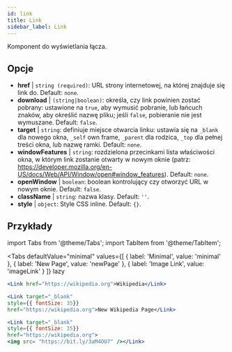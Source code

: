 ```yaml
---
id: link
title: Link
sidebar_label: Link
---
```


Komponent do wyświetlania łącza.

## Opcje

* __href__ | `string (required)`: URL strony internetowej, na której znajduje się link do. Default: `none`.
* __download__ | `(string|boolean)`: określa, czy link powinien zostać pobrany: ustawione na `true`, aby wymusić pobranie, lub łańcuch znaków, aby określić nazwę pliku; jeśli `false`, pobieranie nie jest wymuszane. Default: `false`.
* __target__ | `string`: definiuje miejsce otwarcia linku: ustawia się na `_blank` dla nowego okna, `_self` own frame, `_parent` dla rodzica, `_top` dla pełnej treści okna, lub nazwę ramki. Default: `none`.
* __windowFeatures__ | `string`: rozdzielona przecinkami lista właściwości okna, w którym link zostanie otwarty w nowym oknie (patrz: https://developer.mozilla.org/en-US/docs/Web/API/Window/open#window_features). Default: `none`.
* __openWindow__ | `boolean`: boolean kontrolujący czy otworzyć URL w nowym oknie. Default: `false`.
* __className__ | `string`: nazwa klasy. Default: `''`.
* __style__ | `object`: Style CSS inline. Default: `{}`.


## Przykłady

import Tabs from '@theme/Tabs';
import TabItem from '@theme/TabItem';

<Tabs
    defaultValue="minimal"
    values={[
        { label: 'Minimal', value: 'minimal' },
        { label: 'New Page', value: 'newPage' },
        { label: 'Image Link', value: 'imageLink' }
    ]}
    lazy
>
<TabItem value="minimal">

```jsx live
<Link href="https://wikipedia.org">Wikipedia</Link>
```

</TabItem>

<TabItem value="newPage">

```jsx live
<Link target="_blank" 
style={{ fontSize: 35}}
href="https://wikipedia.org">New Wikipedia Page</Link>
```
</TabItem>

<TabItem value="imageLink">

```jsx live
<Link target="_blank" 
style={{ fontSize: 35}}
href="https://wikipedia.org">
<img src= "https://bit.ly/3aM4OU7" /></Link>
```

</TabItem>

</Tabs>
